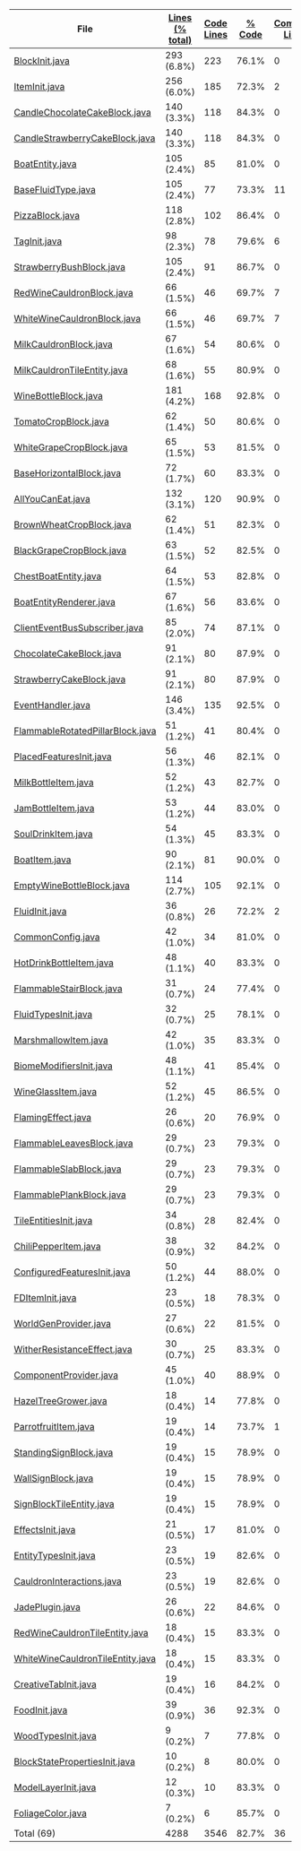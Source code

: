 
|File|[Lines (% total)](https://github.com/ItamarDenkberg/All-You-Can-Eat/tree/1.20.1/Statistics/LinesDescending.md/)|[Code Lines](https://github.com/ItamarDenkberg/All-You-Can-Eat/tree/1.20.1/Statistics/CodeDescending.md/)|[% Code](https://github.com/ItamarDenkberg/All-You-Can-Eat/tree/1.20.1/Statistics/ProportionCodeDescending.md/)|[Comment Lines](https://github.com/ItamarDenkberg/All-You-Can-Eat/tree/1.20.1/Statistics/CommentsDescending.md/)|[% Comment](https://github.com/ItamarDenkberg/All-You-Can-Eat/tree/1.20.1/Statistics/ProportionCommentsDescending.md/)|[Blank Lines](https://github.com/ItamarDenkberg/All-You-Can-Eat/tree/1.20.1/Statistics/BlanksAscending.md/)|[% Blank](https://github.com/ItamarDenkberg/All-You-Can-Eat/tree/1.20.1/Statistics/ProportionBlanksDescending.md/)|
| --- | --- | --- | --- | --- | --- | --- | --- |
|[BlockInit.java](https://github.com/ItamarDenkberg/All-You-Can-Eat/tree/1.20.1/./src/main/java/io/github/itamardenkberg/allyoucaneat/core/init/BlockInit.java)|293 (6.8%)|223|76.1%|0|0.0%|70|23.9%|
|[ItemInit.java](https://github.com/ItamarDenkberg/All-You-Can-Eat/tree/1.20.1/./src/main/java/io/github/itamardenkberg/allyoucaneat/core/init/ItemInit.java)|256 (6.0%)|185|72.3%|2|0.8%|69|27.0%|
|[CandleChocolateCakeBlock.java](https://github.com/ItamarDenkberg/All-You-Can-Eat/tree/1.20.1/./src/main/java/io/github/itamardenkberg/allyoucaneat/common/blocks/CandleChocolateCakeBlock.java)|140 (3.3%)|118|84.3%|0|0.0%|22|15.7%|
|[CandleStrawberryCakeBlock.java](https://github.com/ItamarDenkberg/All-You-Can-Eat/tree/1.20.1/./src/main/java/io/github/itamardenkberg/allyoucaneat/common/blocks/CandleStrawberryCakeBlock.java)|140 (3.3%)|118|84.3%|0|0.0%|22|15.7%|
|[BoatEntity.java](https://github.com/ItamarDenkberg/All-You-Can-Eat/tree/1.20.1/./src/main/java/io/github/itamardenkberg/allyoucaneat/common/entities/vehicle/BoatEntity.java)|105 (2.4%)|85|81.0%|0|0.0%|20|19.0%|
|[BaseFluidType.java](https://github.com/ItamarDenkberg/All-You-Can-Eat/tree/1.20.1/./src/main/java/io/github/itamardenkberg/allyoucaneat/common/fluids/BaseFluidType.java)|105 (2.4%)|77|73.3%|11|10.5%|17|16.2%|
|[PizzaBlock.java](https://github.com/ItamarDenkberg/All-You-Can-Eat/tree/1.20.1/./src/main/java/io/github/itamardenkberg/allyoucaneat/common/blocks/PizzaBlock.java)|118 (2.8%)|102|86.4%|0|0.0%|16|13.6%|
|[TagInit.java](https://github.com/ItamarDenkberg/All-You-Can-Eat/tree/1.20.1/./src/main/java/io/github/itamardenkberg/allyoucaneat/core/init/TagInit.java)|98 (2.3%)|78|79.6%|6|6.1%|14|14.3%|
|[StrawberryBushBlock.java](https://github.com/ItamarDenkberg/All-You-Can-Eat/tree/1.20.1/./src/main/java/io/github/itamardenkberg/allyoucaneat/common/blocks/StrawberryBushBlock.java)|105 (2.4%)|91|86.7%|0|0.0%|14|13.3%|
|[RedWineCauldronBlock.java](https://github.com/ItamarDenkberg/All-You-Can-Eat/tree/1.20.1/./src/main/java/io/github/itamardenkberg/allyoucaneat/common/blocks/RedWineCauldronBlock.java)|66 (1.5%)|46|69.7%|7|10.6%|13|19.7%|
|[WhiteWineCauldronBlock.java](https://github.com/ItamarDenkberg/All-You-Can-Eat/tree/1.20.1/./src/main/java/io/github/itamardenkberg/allyoucaneat/common/blocks/WhiteWineCauldronBlock.java)|66 (1.5%)|46|69.7%|7|10.6%|13|19.7%|
|[MilkCauldronBlock.java](https://github.com/ItamarDenkberg/All-You-Can-Eat/tree/1.20.1/./src/main/java/io/github/itamardenkberg/allyoucaneat/common/blocks/MilkCauldronBlock.java)|67 (1.6%)|54|80.6%|0|0.0%|13|19.4%|
|[MilkCauldronTileEntity.java](https://github.com/ItamarDenkberg/All-You-Can-Eat/tree/1.20.1/./src/main/java/io/github/itamardenkberg/allyoucaneat/common/tileentities/MilkCauldronTileEntity.java)|68 (1.6%)|55|80.9%|0|0.0%|13|19.1%|
|[WineBottleBlock.java](https://github.com/ItamarDenkberg/All-You-Can-Eat/tree/1.20.1/./src/main/java/io/github/itamardenkberg/allyoucaneat/common/blocks/WineBottleBlock.java)|181 (4.2%)|168|92.8%|0|0.0%|13|7.2%|
|[TomatoCropBlock.java](https://github.com/ItamarDenkberg/All-You-Can-Eat/tree/1.20.1/./src/main/java/io/github/itamardenkberg/allyoucaneat/common/blocks/TomatoCropBlock.java)|62 (1.4%)|50|80.6%|0|0.0%|12|19.4%|
|[WhiteGrapeCropBlock.java](https://github.com/ItamarDenkberg/All-You-Can-Eat/tree/1.20.1/./src/main/java/io/github/itamardenkberg/allyoucaneat/common/blocks/WhiteGrapeCropBlock.java)|65 (1.5%)|53|81.5%|0|0.0%|12|18.5%|
|[BaseHorizontalBlock.java](https://github.com/ItamarDenkberg/All-You-Can-Eat/tree/1.20.1/./src/main/java/io/github/itamardenkberg/allyoucaneat/common/blocks/BaseHorizontalBlock.java)|72 (1.7%)|60|83.3%|0|0.0%|12|16.7%|
|[AllYouCanEat.java](https://github.com/ItamarDenkberg/All-You-Can-Eat/tree/1.20.1/./src/main/java/io/github/itamardenkberg/allyoucaneat/AllYouCanEat.java)|132 (3.1%)|120|90.9%|0|0.0%|12|9.1%|
|[BrownWheatCropBlock.java](https://github.com/ItamarDenkberg/All-You-Can-Eat/tree/1.20.1/./src/main/java/io/github/itamardenkberg/allyoucaneat/common/blocks/BrownWheatCropBlock.java)|62 (1.4%)|51|82.3%|0|0.0%|11|17.7%|
|[BlackGrapeCropBlock.java](https://github.com/ItamarDenkberg/All-You-Can-Eat/tree/1.20.1/./src/main/java/io/github/itamardenkberg/allyoucaneat/common/blocks/BlackGrapeCropBlock.java)|63 (1.5%)|52|82.5%|0|0.0%|11|17.5%|
|[ChestBoatEntity.java](https://github.com/ItamarDenkberg/All-You-Can-Eat/tree/1.20.1/./src/main/java/io/github/itamardenkberg/allyoucaneat/common/entities/vehicle/ChestBoatEntity.java)|64 (1.5%)|53|82.8%|0|0.0%|11|17.2%|
|[BoatEntityRenderer.java](https://github.com/ItamarDenkberg/All-You-Can-Eat/tree/1.20.1/./src/main/java/io/github/itamardenkberg/allyoucaneat/client/render/entity/BoatEntityRenderer.java)|67 (1.6%)|56|83.6%|0|0.0%|11|16.4%|
|[ClientEventBusSubscriber.java](https://github.com/ItamarDenkberg/All-You-Can-Eat/tree/1.20.1/./src/main/java/io/github/itamardenkberg/allyoucaneat/core/util/ClientEventBusSubscriber.java)|85 (2.0%)|74|87.1%|0|0.0%|11|12.9%|
|[ChocolateCakeBlock.java](https://github.com/ItamarDenkberg/All-You-Can-Eat/tree/1.20.1/./src/main/java/io/github/itamardenkberg/allyoucaneat/common/blocks/ChocolateCakeBlock.java)|91 (2.1%)|80|87.9%|0|0.0%|11|12.1%|
|[StrawberryCakeBlock.java](https://github.com/ItamarDenkberg/All-You-Can-Eat/tree/1.20.1/./src/main/java/io/github/itamardenkberg/allyoucaneat/common/blocks/StrawberryCakeBlock.java)|91 (2.1%)|80|87.9%|0|0.0%|11|12.1%|
|[EventHandler.java](https://github.com/ItamarDenkberg/All-You-Can-Eat/tree/1.20.1/./src/main/java/io/github/itamardenkberg/allyoucaneat/common/events/EventHandler.java)|146 (3.4%)|135|92.5%|0|0.0%|11|7.5%|
|[FlammableRotatedPillarBlock.java](https://github.com/ItamarDenkberg/All-You-Can-Eat/tree/1.20.1/./src/main/java/io/github/itamardenkberg/allyoucaneat/common/blocks/FlammableRotatedPillarBlock.java)|51 (1.2%)|41|80.4%|0|0.0%|10|19.6%|
|[PlacedFeaturesInit.java](https://github.com/ItamarDenkberg/All-You-Can-Eat/tree/1.20.1/./src/main/java/io/github/itamardenkberg/allyoucaneat/world/features/PlacedFeaturesInit.java)|56 (1.3%)|46|82.1%|0|0.0%|10|17.9%|
|[MilkBottleItem.java](https://github.com/ItamarDenkberg/All-You-Can-Eat/tree/1.20.1/./src/main/java/io/github/itamardenkberg/allyoucaneat/common/items/MilkBottleItem.java)|52 (1.2%)|43|82.7%|0|0.0%|9|17.3%|
|[JamBottleItem.java](https://github.com/ItamarDenkberg/All-You-Can-Eat/tree/1.20.1/./src/main/java/io/github/itamardenkberg/allyoucaneat/common/items/JamBottleItem.java)|53 (1.2%)|44|83.0%|0|0.0%|9|17.0%|
|[SoulDrinkItem.java](https://github.com/ItamarDenkberg/All-You-Can-Eat/tree/1.20.1/./src/main/java/io/github/itamardenkberg/allyoucaneat/common/items/SoulDrinkItem.java)|54 (1.3%)|45|83.3%|0|0.0%|9|16.7%|
|[BoatItem.java](https://github.com/ItamarDenkberg/All-You-Can-Eat/tree/1.20.1/./src/main/java/io/github/itamardenkberg/allyoucaneat/common/items/BoatItem.java)|90 (2.1%)|81|90.0%|0|0.0%|9|10.0%|
|[EmptyWineBottleBlock.java](https://github.com/ItamarDenkberg/All-You-Can-Eat/tree/1.20.1/./src/main/java/io/github/itamardenkberg/allyoucaneat/common/blocks/EmptyWineBottleBlock.java)|114 (2.7%)|105|92.1%|0|0.0%|9|7.9%|
|[FluidInit.java](https://github.com/ItamarDenkberg/All-You-Can-Eat/tree/1.20.1/./src/main/java/io/github/itamardenkberg/allyoucaneat/core/init/FluidInit.java)|36 (0.8%)|26|72.2%|2|5.6%|8|22.2%|
|[CommonConfig.java](https://github.com/ItamarDenkberg/All-You-Can-Eat/tree/1.20.1/./src/main/java/io/github/itamardenkberg/allyoucaneat/core/config/CommonConfig.java)|42 (1.0%)|34|81.0%|0|0.0%|8|19.0%|
|[HotDrinkBottleItem.java](https://github.com/ItamarDenkberg/All-You-Can-Eat/tree/1.20.1/./src/main/java/io/github/itamardenkberg/allyoucaneat/common/items/HotDrinkBottleItem.java)|48 (1.1%)|40|83.3%|0|0.0%|8|16.7%|
|[FlammableStairBlock.java](https://github.com/ItamarDenkberg/All-You-Can-Eat/tree/1.20.1/./src/main/java/io/github/itamardenkberg/allyoucaneat/common/blocks/FlammableStairBlock.java)|31 (0.7%)|24|77.4%|0|0.0%|7|22.6%|
|[FluidTypesInit.java](https://github.com/ItamarDenkberg/All-You-Can-Eat/tree/1.20.1/./src/main/java/io/github/itamardenkberg/allyoucaneat/core/init/FluidTypesInit.java)|32 (0.7%)|25|78.1%|0|0.0%|7|21.9%|
|[MarshmallowItem.java](https://github.com/ItamarDenkberg/All-You-Can-Eat/tree/1.20.1/./src/main/java/io/github/itamardenkberg/allyoucaneat/common/items/MarshmallowItem.java)|42 (1.0%)|35|83.3%|0|0.0%|7|16.7%|
|[BiomeModifiersInit.java](https://github.com/ItamarDenkberg/All-You-Can-Eat/tree/1.20.1/./src/main/java/io/github/itamardenkberg/allyoucaneat/world/BiomeModifiersInit.java)|48 (1.1%)|41|85.4%|0|0.0%|7|14.6%|
|[WineGlassItem.java](https://github.com/ItamarDenkberg/All-You-Can-Eat/tree/1.20.1/./src/main/java/io/github/itamardenkberg/allyoucaneat/common/items/WineGlassItem.java)|52 (1.2%)|45|86.5%|0|0.0%|7|13.5%|
|[FlamingEffect.java](https://github.com/ItamarDenkberg/All-You-Can-Eat/tree/1.20.1/./src/main/java/io/github/itamardenkberg/allyoucaneat/common/effects/FlamingEffect.java)|26 (0.6%)|20|76.9%|0|0.0%|6|23.1%|
|[FlammableLeavesBlock.java](https://github.com/ItamarDenkberg/All-You-Can-Eat/tree/1.20.1/./src/main/java/io/github/itamardenkberg/allyoucaneat/common/blocks/FlammableLeavesBlock.java)|29 (0.7%)|23|79.3%|0|0.0%|6|20.7%|
|[FlammableSlabBlock.java](https://github.com/ItamarDenkberg/All-You-Can-Eat/tree/1.20.1/./src/main/java/io/github/itamardenkberg/allyoucaneat/common/blocks/FlammableSlabBlock.java)|29 (0.7%)|23|79.3%|0|0.0%|6|20.7%|
|[FlammablePlankBlock.java](https://github.com/ItamarDenkberg/All-You-Can-Eat/tree/1.20.1/./src/main/java/io/github/itamardenkberg/allyoucaneat/common/blocks/FlammablePlankBlock.java)|29 (0.7%)|23|79.3%|0|0.0%|6|20.7%|
|[TileEntitiesInit.java](https://github.com/ItamarDenkberg/All-You-Can-Eat/tree/1.20.1/./src/main/java/io/github/itamardenkberg/allyoucaneat/core/init/TileEntitiesInit.java)|34 (0.8%)|28|82.4%|0|0.0%|6|17.6%|
|[ChiliPepperItem.java](https://github.com/ItamarDenkberg/All-You-Can-Eat/tree/1.20.1/./src/main/java/io/github/itamardenkberg/allyoucaneat/common/items/ChiliPepperItem.java)|38 (0.9%)|32|84.2%|0|0.0%|6|15.8%|
|[ConfiguredFeaturesInit.java](https://github.com/ItamarDenkberg/All-You-Can-Eat/tree/1.20.1/./src/main/java/io/github/itamardenkberg/allyoucaneat/world/features/ConfiguredFeaturesInit.java)|50 (1.2%)|44|88.0%|0|0.0%|6|12.0%|
|[FDItemInit.java](https://github.com/ItamarDenkberg/All-You-Can-Eat/tree/1.20.1/./src/main/java/io/github/itamardenkberg/allyoucaneat/core/integrations/farmersdelight/init/FDItemInit.java)|23 (0.5%)|18|78.3%|0|0.0%|5|21.7%|
|[WorldGenProvider.java](https://github.com/ItamarDenkberg/All-You-Can-Eat/tree/1.20.1/./src/main/java/io/github/itamardenkberg/allyoucaneat/datagen/WorldGenProvider.java)|27 (0.6%)|22|81.5%|0|0.0%|5|18.5%|
|[WitherResistanceEffect.java](https://github.com/ItamarDenkberg/All-You-Can-Eat/tree/1.20.1/./src/main/java/io/github/itamardenkberg/allyoucaneat/common/effects/WitherResistanceEffect.java)|30 (0.7%)|25|83.3%|0|0.0%|5|16.7%|
|[ComponentProvider.java](https://github.com/ItamarDenkberg/All-You-Can-Eat/tree/1.20.1/./src/main/java/io/github/itamardenkberg/allyoucaneat/core/integrations/jade/ComponentProvider.java)|45 (1.0%)|40|88.9%|0|0.0%|5|11.1%|
|[HazelTreeGrower.java](https://github.com/ItamarDenkberg/All-You-Can-Eat/tree/1.20.1/./src/main/java/io/github/itamardenkberg/allyoucaneat/world/features/tree/HazelTreeGrower.java)|18 (0.4%)|14|77.8%|0|0.0%|4|22.2%|
|[ParrotfruitItem.java](https://github.com/ItamarDenkberg/All-You-Can-Eat/tree/1.20.1/./src/main/java/io/github/itamardenkberg/allyoucaneat/common/items/ParrotfruitItem.java)|19 (0.4%)|14|73.7%|1|5.3%|4|21.1%|
|[StandingSignBlock.java](https://github.com/ItamarDenkberg/All-You-Can-Eat/tree/1.20.1/./src/main/java/io/github/itamardenkberg/allyoucaneat/common/blocks/StandingSignBlock.java)|19 (0.4%)|15|78.9%|0|0.0%|4|21.1%|
|[WallSignBlock.java](https://github.com/ItamarDenkberg/All-You-Can-Eat/tree/1.20.1/./src/main/java/io/github/itamardenkberg/allyoucaneat/common/blocks/WallSignBlock.java)|19 (0.4%)|15|78.9%|0|0.0%|4|21.1%|
|[SignBlockTileEntity.java](https://github.com/ItamarDenkberg/All-You-Can-Eat/tree/1.20.1/./src/main/java/io/github/itamardenkberg/allyoucaneat/common/tileentities/SignBlockTileEntity.java)|19 (0.4%)|15|78.9%|0|0.0%|4|21.1%|
|[EffectsInit.java](https://github.com/ItamarDenkberg/All-You-Can-Eat/tree/1.20.1/./src/main/java/io/github/itamardenkberg/allyoucaneat/core/init/EffectsInit.java)|21 (0.5%)|17|81.0%|0|0.0%|4|19.0%|
|[EntityTypesInit.java](https://github.com/ItamarDenkberg/All-You-Can-Eat/tree/1.20.1/./src/main/java/io/github/itamardenkberg/allyoucaneat/core/init/EntityTypesInit.java)|23 (0.5%)|19|82.6%|0|0.0%|4|17.4%|
|[CauldronInteractions.java](https://github.com/ItamarDenkberg/All-You-Can-Eat/tree/1.20.1/./src/main/java/io/github/itamardenkberg/allyoucaneat/core/util/CauldronInteractions.java)|23 (0.5%)|19|82.6%|0|0.0%|4|17.4%|
|[JadePlugin.java](https://github.com/ItamarDenkberg/All-You-Can-Eat/tree/1.20.1/./src/main/java/io/github/itamardenkberg/allyoucaneat/core/integrations/jade/JadePlugin.java)|26 (0.6%)|22|84.6%|0|0.0%|4|15.4%|
|[RedWineCauldronTileEntity.java](https://github.com/ItamarDenkberg/All-You-Can-Eat/tree/1.20.1/./src/main/java/io/github/itamardenkberg/allyoucaneat/common/tileentities/RedWineCauldronTileEntity.java)|18 (0.4%)|15|83.3%|0|0.0%|3|16.7%|
|[WhiteWineCauldronTileEntity.java](https://github.com/ItamarDenkberg/All-You-Can-Eat/tree/1.20.1/./src/main/java/io/github/itamardenkberg/allyoucaneat/common/tileentities/WhiteWineCauldronTileEntity.java)|18 (0.4%)|15|83.3%|0|0.0%|3|16.7%|
|[CreativeTabInit.java](https://github.com/ItamarDenkberg/All-You-Can-Eat/tree/1.20.1/./src/main/java/io/github/itamardenkberg/allyoucaneat/core/init/CreativeTabInit.java)|19 (0.4%)|16|84.2%|0|0.0%|3|15.8%|
|[FoodInit.java](https://github.com/ItamarDenkberg/All-You-Can-Eat/tree/1.20.1/./src/main/java/io/github/itamardenkberg/allyoucaneat/core/init/FoodInit.java)|39 (0.9%)|36|92.3%|0|0.0%|3|7.7%|
|[WoodTypesInit.java](https://github.com/ItamarDenkberg/All-You-Can-Eat/tree/1.20.1/./src/main/java/io/github/itamardenkberg/allyoucaneat/core/init/WoodTypesInit.java)|9 (0.2%)|7|77.8%|0|0.0%|2|22.2%|
|[BlockStatePropertiesInit.java](https://github.com/ItamarDenkberg/All-You-Can-Eat/tree/1.20.1/./src/main/java/io/github/itamardenkberg/allyoucaneat/core/init/BlockStatePropertiesInit.java)|10 (0.2%)|8|80.0%|0|0.0%|2|20.0%|
|[ModelLayerInit.java](https://github.com/ItamarDenkberg/All-You-Can-Eat/tree/1.20.1/./src/main/java/io/github/itamardenkberg/allyoucaneat/core/init/ModelLayerInit.java)|12 (0.3%)|10|83.3%|0|0.0%|2|16.7%|
|[FoliageColor.java](https://github.com/ItamarDenkberg/All-You-Can-Eat/tree/1.20.1/./src/main/java/io/github/itamardenkberg/allyoucaneat/world/FoliageColor.java)|7 (0.2%)|6|85.7%|0|0.0%|1|14.3%|
|Total (69)|4288|3546|82.7%|36| 0.8%|706|16.5%|